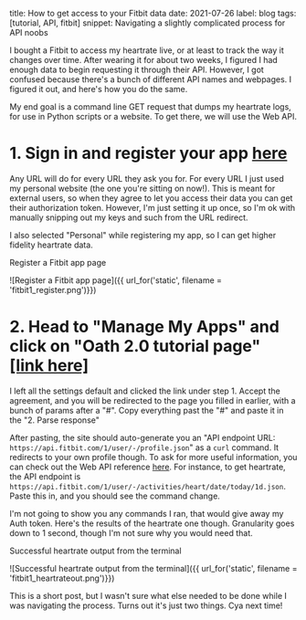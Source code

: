 title: How to get access to your Fitbit data
date: 2021-07-26
label: blog
tags: [tutorial, API, fitbit]
snippet: Navigating a slightly complicated process for API noobs

I bought a Fitbit to access my heartrate live, or at least to track the way it changes over time. After wearing it for about two weeks, I figured I had enough data to begin requesting it through their API. However, I got confused because there's a bunch of different API names and webpages. I figured it out, and here's how you do the same.

My end goal is a command line GET request that dumps my heartrate logs, for use in Python scripts or a website. To get there, we will use the Web API.

# 1. Sign in and register your app [here](https://dev.fitbit.com/apps/new)
Any URL will do for every URL they ask you for. For every URL I just used my personal website (the one you're sitting on now!). This is meant for external users, so when they agree to let you access their data you can get their authorization token. However, I'm just setting it up once, so I'm ok with manually snipping out my keys and such from the URL redirect. 

I also selected "Personal" while registering my app, so I can get higher fidelity heartrate data.

<p class="caption">Register a Fitbit app page</p>
![Register a Fitbit app page]({{ url_for('static', filename = 'fitbit1_register.png')}})


# 2. Head to "Manage My Apps" and click on "Oath 2.0 tutorial page" [[link here]](https://dev.fitbit.com/apps/oauthinteractivetutorial)

I left all the settings default and clicked the link under step 1. Accept the agreement, and you will be redirected to the page you filled in earlier, with a bunch of params after a "#". Copy everything past the "#" and paste it in the "2. Parse response"

After pasting, the site should auto-generate you an "API endpoint URL: `https://api.fitbit.com/1/user/-/profile.json`" as a `curl` command. It redirects to your own profile though. To ask for more useful information, you can check out the Web API reference [here](https://dev.fitbit.com/build/reference/web-api/heart-rate/). For instance, to get heartrate, the API endpoint is `https://api.fitbit.com/1/user/-/activities/heart/date/today/1d.json`. Paste this in, and you should see the command change. 

I'm not going to show you any commands I ran, that would give away my Auth token. Here's the results of the heartrate one though. Granularity goes down to 1 second, though I'm not sure why you would need that. 

<p class="caption">Successful heartrate output from the terminal</p>
![Successful heartrate output from the terminal]({{ url_for('static', filename = 'fitbit1_heartrateout.png')}})

This is a short post, but I wasn't sure what else needed to be done while I was navigating the process. Turns out it's just two things. Cya next time!
